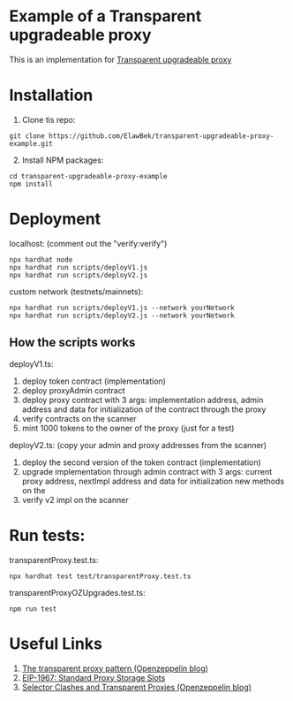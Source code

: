 # Example of a Transparent upgradeable proxy

This is an implementation for [Transparent upgradeable proxy](https://docs.openzeppelin.com/contracts/4.x/api/proxy#TransparentUpgradeableProxy)

# Installation

1. Clone tis repo:

```shell
git clone https://github.com/ElawBek/transparent-upgradeable-proxy-example.git
```

2. Install NPM packages:

```shell
cd transparent-upgradeable-proxy-example
npm install
```

# Deployment

localhost: (comment out the "verify:verify")

```shell
npx hardhat node
npx hardhat run scripts/deployV1.js
npx hardhat run scripts/deployV2.js
```

custom network (testnets/mainnets):

```shell
npx hardhat run scripts/deployV1.js --network yourNetwork
npx hardhat run scripts/deployV2.js --network yourNetwork
```

## How the scripts works

deployV1.ts:

1. deploy token contract (implementation)
2. deploy proxyAdmin contract
3. deploy proxy contract with 3 args: implementation address, admin address and data for initialization of the contract through the proxy
4. verify contracts on the scanner
5. mint 1000 tokens to the owner of the proxy (just for a test)

deployV2.ts: (copy your admin and proxy addresses from the scanner)

1. deploy the second version of the token contract (implementation)
2. upgrade implementation through admin contract with 3 args: current proxy address, nextImpl address and data for initialization new methods on the
3. verify v2 impl on the scanner

# Run tests:

transparentProxy.test.ts:

```shell
npx hardhat test test/transparentProxy.test.ts
```

transparentProxyOZUpgrades.test.ts:

```shell
npm run test
```

# Useful Links

1. [The transparent proxy pattern (Openzeppelin blog)](https://blog.openzeppelin.com/the-transparent-proxy-pattern/)
2. [EIP-1967: Standard Proxy Storage Slots](https://eips.ethereum.org/EIPS/eip-1967)
3. [Selector Clashes and Transparent Proxies (Openzeppelin blog)](https://blog.openzeppelin.com/the-state-of-smart-contract-upgrades/#transparent-proxies)

